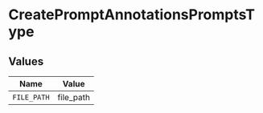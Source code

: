 # CreatePromptAnnotationsPromptsType


## Values

| Name        | Value       |
| ----------- | ----------- |
| `FILE_PATH` | file_path   |